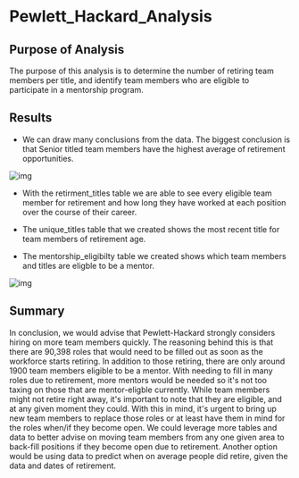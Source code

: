 # Pewlett_Hackard_Analysis

## Purpose of Analysis

The purpose of this analysis is to determine the number of retiring team members per title, and identify team members who are eligible to participate in a mentorship program.

## Results

* We can draw many conclusions from the data. The biggest conclusion is that Senior titled team members have the highest average of retirement opportunities. 

![img](https://github.com/Ampickett/Pewlett_Hackard_Analysis/blob/main/Images%20Module%207/Titles.png?raw=true)

* With the retirment_titles table we are able to see every eligible team member for retirement and how long they have worked at each position over the course of their career.

* The unique_titles table that we created shows the most recent title for team members of retirement age.

* The mentorship_eligibilty table we created shows which team members and titles are eligble to be a mentor.

![img](https://github.com/Ampickett/Pewlett_Hackard_Analysis/blob/main/Images%20Module%207/mentors.png?raw=true)

## Summary

In conclusion, we would advise that Pewlett-Hackard strongly considers hiring on more team members quickly. The reasoning behind this is that there are 90,398 roles that would need to be filled out as soon as the workforce starts retiring. In addition to those retiring, there are only around 1900 team members eligible to be a mentor. With needing to fill in many roles due to retirement, more mentors would be needed so it's not too taxing on those that are mentor-eligble currently. While team members might not retire right away, it's important to note that they are eligible, and at any given moment they could. With this in mind, it's urgent to bring up new team members to replace those roles or at least have them in mind for the roles when/if they become open. We could leverage more tables and data to better advise on moving team members from any one given area to back-fill positions if they become open due to retirement. Another option would be using data to predict when on average people did retire, given the data and dates of retirement. 

